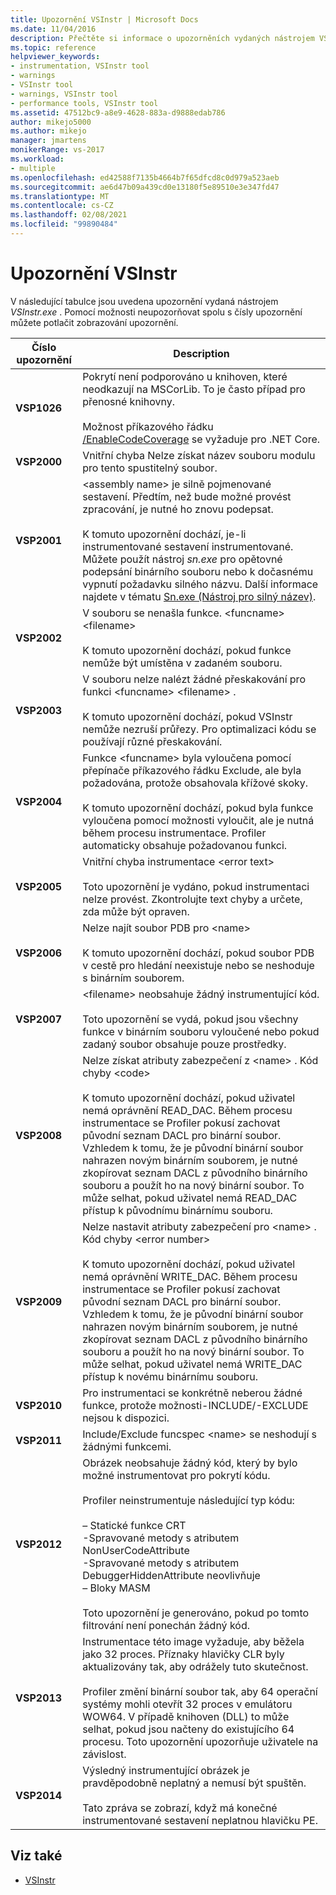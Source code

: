 ```yaml
---
title: Upozornění VSInstr | Microsoft Docs
ms.date: 11/04/2016
description: Přečtěte si informace o upozorněních vydaných nástrojem VSInstr.exe a o tom, jak můžete použít možnost neupozorňovat spolu s čísly upozornění k potlačení zobrazení upozornění.
ms.topic: reference
helpviewer_keywords:
- instrumentation, VSInstr tool
- warnings
- VSInstr tool
- warnings, VSInstr tool
- performance tools, VSInstr tool
ms.assetid: 47512bc9-a8e9-4628-883a-d9888edab786
author: mikejo5000
ms.author: mikejo
manager: jmartens
monikerRange: vs-2017
ms.workload:
- multiple
ms.openlocfilehash: ed42588f7135b4664b7f65dfcd8c0d979a523aeb
ms.sourcegitcommit: ae6d47b09a439cd0e13180f5e89510e3e347fd47
ms.translationtype: MT
ms.contentlocale: cs-CZ
ms.lasthandoff: 02/08/2021
ms.locfileid: "99890484"
---
```

# <a name="vsinstr-warnings"></a>Upozornění VSInstr
V následující tabulce jsou uvedena upozornění vydaná nástrojem *VSInstr.exe* . Pomocí možnosti neupozorňovat spolu s čísly upozornění můžete potlačit zobrazování upozornění.

|Číslo upozornění|Description|
|--------------------|-----------------|
|**VSP1026**|Pokrytí není podporováno u knihoven, které neodkazují na MSCorLib. To je často případ pro přenosné knihovny.<br /><br />Možnost příkazového řádku [/EnableCodeCoverage](../test/vstest-console-options.md) se vyžaduje pro .NET Core.|
|**VSP2000**|Vnitřní chyba Nelze získat název souboru modulu pro tento spustitelný soubor.|
|**VSP2001**|\<assembly name> je silně pojmenované sestavení. Předtím, než bude možné provést zpracování, je nutné ho znovu podepsat.<br /><br /> K tomuto upozornění dochází, je-li instrumentované sestavení instrumentované. Můžete použít nástroj *sn.exe* pro opětovné podepsání binárního souboru nebo k dočasnému vypnutí požadavku silného názvu. Další informace najdete v tématu [Sn.exe (Nástroj pro silný název)](/dotnet/framework/tools/sn-exe-strong-name-tool).|
|**VSP2002**|V souboru se nenašla funkce. \<funcname>\<filename><br /><br /> K tomuto upozornění dochází, pokud funkce nemůže být umístěna v zadaném souboru.|
|**VSP2003**|V souboru nelze nalézt žádné přeskakování pro funkci \<funcname> \<filename> .<br /><br /> K tomuto upozornění dochází, pokud VSInstr nemůže nezruší průřezy. Pro optimalizaci kódu se používají různé přeskakování.|
|**VSP2004**|Funkce \<funcname> byla vyloučena pomocí přepínače příkazového řádku Exclude, ale byla požadována, protože obsahovala křížové skoky.<br /><br /> K tomuto upozornění dochází, pokud byla funkce vyloučena pomocí možnosti vyloučit, ale je nutná během procesu instrumentace. Profiler automaticky obsahuje požadovanou funkci.|
|**VSP2005**|Vnitřní chyba instrumentace \<error text><br /><br /> Toto upozornění je vydáno, pokud instrumentaci nelze provést. Zkontrolujte text chyby a určete, zda může být opraven.|
|**VSP2006**|Nelze najít soubor PDB pro \<name><br /><br /> K tomuto upozornění dochází, pokud soubor PDB v cestě pro hledání neexistuje nebo se neshoduje s binárním souborem.|
|**VSP2007**|\<filename> neobsahuje žádný instrumentující kód.<br /><br /> Toto upozornění se vydá, pokud jsou všechny funkce v binárním souboru vyloučené nebo pokud zadaný soubor obsahuje pouze prostředky.|
|**VSP2008**|Nelze získat atributy zabezpečení z \<name> . Kód chyby \<code><br /><br /> K tomuto upozornění dochází, pokud uživatel nemá oprávnění READ_DAC. Během procesu instrumentace se Profiler pokusí zachovat původní seznam DACL pro binární soubor. Vzhledem k tomu, že je původní binární soubor nahrazen novým binárním souborem, je nutné zkopírovat seznam DACL z původního binárního souboru a použít ho na nový binární soubor. To může selhat, pokud uživatel nemá READ_DAC přístup k původnímu binárnímu souboru.|
|**VSP2009**|Nelze nastavit atributy zabezpečení pro \<name> . Kód chyby \<error number><br /><br /> K tomuto upozornění dochází, pokud uživatel nemá oprávnění WRITE_DAC. Během procesu instrumentace se Profiler pokusí zachovat původní seznam DACL pro binární soubor. Vzhledem k tomu, že je původní binární soubor nahrazen novým binárním souborem, je nutné zkopírovat seznam DACL z původního binárního souboru a použít ho na nový binární soubor. To může selhat, pokud uživatel nemá WRITE_DAC přístup k novému binárnímu souboru.|
|**VSP2010**|Pro instrumentaci se konkrétně neberou žádné funkce, protože možnosti-INCLUDE/-EXCLUDE nejsou k dispozici.|
|**VSP2011**|Include/Exclude funcspec \<name> se neshodují s žádnými funkcemi.|
|**VSP2012**|Obrázek neobsahuje žádný kód, který by bylo možné instrumentovat pro pokrytí kódu.<br /><br /> Profiler neinstrumentuje následující typ kódu:<br /><br /> – Statické funkce CRT<br />-Spravované metody s atributem NonUserCodeAttribute<br />-Spravované metody s atributem DebuggerHiddenAttribute neovlivňuje<br />– Bloky MASM<br /><br /> Toto upozornění je generováno, pokud po tomto filtrování není ponechán žádný kód.|
|**VSP2013**|Instrumentace této image vyžaduje, aby běžela jako 32 proces. Příznaky hlavičky CLR byly aktualizovány tak, aby odrážely tuto skutečnost.<br /><br /> Profiler změní binární soubor tak, aby 64 operační systémy mohli otevřít 32 proces v emulátoru WOW64. V případě knihoven (DLL) to může selhat, pokud jsou načteny do existujícího 64 procesu. Toto upozornění upozorňuje uživatele na závislost.|
|**VSP2014**|Výsledný instrumentující obrázek je pravděpodobně neplatný a nemusí být spuštěn.<br /><br /> Tato zpráva se zobrazí, když má konečné instrumentované sestavení neplatnou hlavičku PE.|

## <a name="see-also"></a>Viz také
- [VSInstr](../profiling/vsinstr.md)
